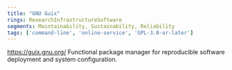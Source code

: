 ```yaml
---
title: "GNU Guix"
rings: ResearchInfrastructureSoftware
segments: Maintainability, Sustainability, Reliability
tags: ['command-line', 'online-service', 'GPL-3.0-or-later']
---
```

https://guix.gnu.org/
Functional package manager for reproducible software deployment and system configuration.
